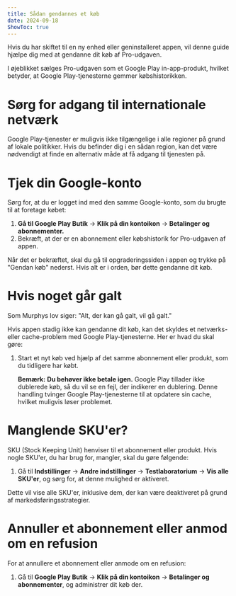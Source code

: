 ```yaml
---
title: Sådan gendannes et køb  
date: 2024-09-18  
ShowToc: true  
---
```


Hvis du har skiftet til en ny enhed eller geninstalleret appen, vil denne guide hjælpe dig med at gendanne dit køb af Pro-udgaven.

I øjeblikket sælges Pro-udgaven som et Google Play in-app-produkt, hvilket betyder, at Google Play-tjenesterne gemmer købshistorikken.

# Sørg for adgang til internationale netværk

Google Play-tjenester er muligvis ikke tilgængelige i alle regioner på grund af lokale politikker. Hvis du befinder dig i en sådan region, kan det være nødvendigt at finde en alternativ måde at få adgang til tjenesten på.

# Tjek din Google-konto

Sørg for, at du er logget ind med den samme Google-konto, som du brugte til at foretage købet:

1. **Gå til Google Play Butik** -> **Klik på din kontoikon** -> **Betalinger og abonnementer.**  
2. Bekræft, at der er en abonnement eller købshistorik for Pro-udgaven af appen.

Når det er bekræftet, skal du gå til opgraderingssiden i appen og trykke på "Gendan køb" nederst. Hvis alt er i orden, bør dette gendanne dit køb.

# Hvis noget går galt

Som Murphys lov siger: "Alt, der kan gå galt, vil gå galt."

Hvis appen stadig ikke kan gendanne dit køb, kan det skyldes et netværks- eller cache-problem med Google Play-tjenesterne. Her er hvad du skal gøre:

1. Start et nyt køb ved hjælp af det samme abonnement eller produkt, som du tidligere har købt.

   **Bemærk:** **Du behøver ikke betale igen.** Google Play tillader ikke dublerede køb, så du vil se en fejl, der indikerer en dublering. Denne handling tvinger Google Play-tjenesterne til at opdatere sin cache, hvilket muligvis løser problemet.

# Manglende SKU'er?

SKU (Stock Keeping Unit) henviser til et abonnement eller produkt. Hvis nogle SKU'er, du har brug for, mangler, skal du gøre følgende:

1. Gå til **Indstillinger** -> **Andre indstillinger** -> **Testlaboratorium** -> **Vis alle SKU'er**, og sørg for, at denne mulighed er aktiveret.

Dette vil vise alle SKU'er, inklusive dem, der kan være deaktiveret på grund af markedsføringsstrategier.

# Annuller et abonnement eller anmod om en refusion

For at annullere et abonnement eller anmode om en refusion:

1. Gå til **Google Play Butik** -> **Klik på din kontoikon** -> **Betalinger og abonnementer**, og administrer dit køb der.
